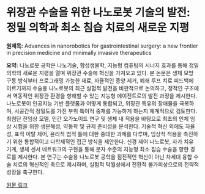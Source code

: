 # 위장관 수술을 위한 나노로봇 기술의 발전: 정밀 의학과 최소 침습 치료의 새로운 지평

**원제목:** Advances in nanorobotics for gastrointestinal surgery: a new frontier in precision medicine and minimally invasive therapeutics

**요약:** 나노로봇 공학은 나노기술, 합성생물학, 지능형 컴퓨팅의 시너지 효과를 통해 정밀 의학의 새로운 지평을 열며 위장관 수술에 혁신을 가져오고 있다. 본 논문은 생체 모방 구동 방식부터 프로그래밍 가능한 재료, 자율적인 종양 제거, 폐쇄 루프 치료 피드백에 이르기까지 수술용 나노로봇의 최근 실험적 발전을 비판적으로 논의하고, 정적인 구조에서 역동적인 위장관 환경을 항해할 수 있는 지능형 에이전트로의 발전 과정을 제시한다.  나노로봇이 인공지능 기반 플랫폼과 어떻게 통합되고, 위장관 특유의 장애물을 극복하며, 시공간적 정밀도를 가진 부위 특이적 중재를 가능하게 하는지 체계적으로 검토한다. 최첨단 전임상 모델, 인간 오가노이드 연구 및 생체 내 적용을 바탕으로 최초의 인체 임상 시험을 위한 생분해성, 약동학 및 규제 준비성을 분석한다. 기술적 혁신 외에도 자율성, 표적 이탈 제어, 윤리적 법적 틀에 대한 중대한 과제를 다루며, 임상적 적용을 촉진하기 위한 통합적이고 다학제적인 접근 방식을 제안한다. 신경 제어 나노로봇, 자가 치유 기계, 생체 센서 네트워크의 구현을 통해 분자 수준의 지능형 최소 침습 수술을 향한 경로를 제시한다.  본 연구는 수술용 나노로봇 공학을 점진적인 혁신이 아닌 차세대 융합 수술 치료의 혁신적인 축으로 제시하며, 실험적 탁월성에서 전환적 불가피성으로의 전략적 성장을 촉구한다.

[원문 링크](https://link.springer.com/article/10.1007/s11701-025-02550-8)
